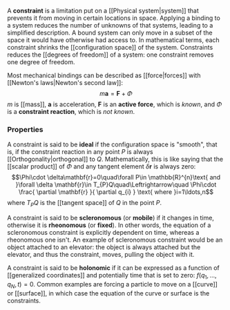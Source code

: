 A **constraint** is a limitation put on a [[Physical system|system]] that prevents it from moving in certain locations in space. Applying a binding to a system reduces the number of unknowns of that systems, leading to a simplified description. A bound system can only move in a subset of the space it would have otherwise had access to. In mathematical terms, each constraint shrinks the [[configuration space]] of the system. Constraints reduces the [[degrees of freedom]] of a system: one constraint removes one degree of freedom.

Most mechanical bindings can be described as [[force|forces]] with [[Newton's laws|Newton's second law]]:
$$m\mathbf{a}=\mathbf{F}+\Phi$$
$m$ is [[mass]], $\mathbf{a}$ is acceleration, $\mathbf{F}$ is an **active force**, which is *known*, and $\Phi$ is a **constraint reaction**, which is *not known*.
### Properties
A constraint is said to be **ideal** if the configuration space is "smooth", that is, if the constraint reaction in any point $P$ is always [[Orthogonality|orthogonal]] to $Q$. Mathematically, this is like saying that the [[scalar product]] of $\Phi$ and any tangent element $\delta \mathbf{r}$ is always zero:
$$\Phi\cdot \delta\mathbf{r}=0\quad\forall P\in \mathbb{R}^{n}\text{ and }\forall \delta \mathbf{r}\in T_{P}Q\quad\Leftrightarrow\quad \Phi\cdot \frac{ \partial \mathbf{r} }{ \partial q_{i} } \text{ where }i=1\ldots,n$$
where $T_{P}Q$ is the [[tangent space]] of $Q$ in the point $P$.

A constraint is said to be **scleronomous** (or **mobile**) if it changes in time, otherwise it is **rheonomous** (or **fixed**). In other words, the equation of a scleronomous constraint is explicitly dependent on time, whereas a rheonomous one isn't. An example of scleronomous constraint would be an object attached to an elevator: the object is always attached but the elevator, and thus the constraint, moves, pulling the object with it.

A constraint is said to be **holonomic** if it can be expressed as a function of [[generalized coordinates]] and potentially time that is set to zero: $f(q_{1},\ldots,q_{N},t)=0$. Common examples are forcing a particle to move on a [[curve]] or [[surface]], in which case the equation of the curve or surface is the constraints.